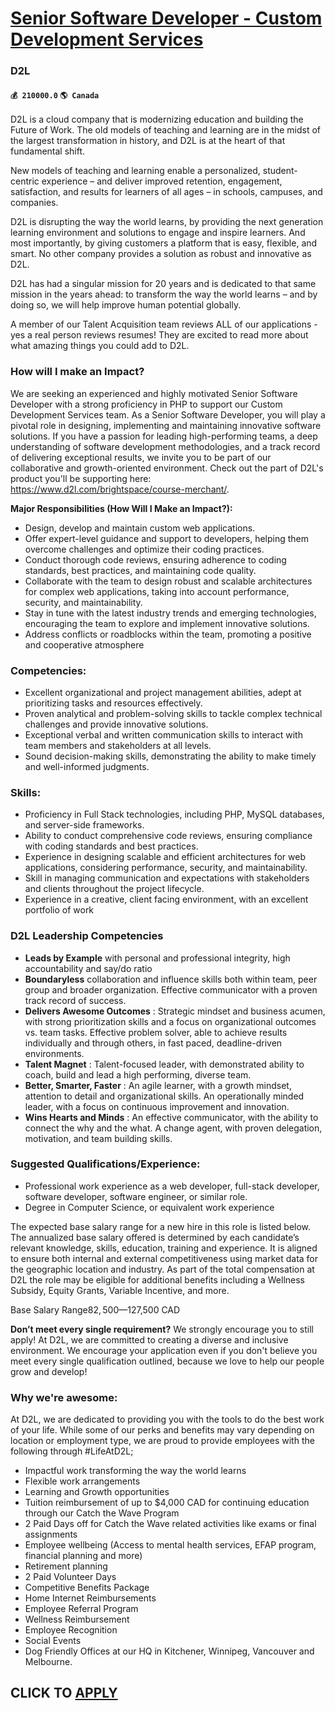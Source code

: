 # [Senior Software Developer - Custom Development Services](https://www.remotewlb.com/apply/senior-software-developer-custom-development-services)  
### D2L  
#### `💰 210000.0` `🌎 Canada`  

D2L is a cloud company that is modernizing education and building the Future of Work. The old models of teaching and learning are in the midst of the largest transformation in history, and D2L is at the heart of that fundamental shift.

New models of teaching and learning enable a personalized, student-centric experience – and deliver improved retention, engagement, satisfaction, and results for learners of all ages – in schools, campuses, and companies.

D2L is disrupting the way the world learns, by providing the next generation learning environment and solutions to engage and inspire learners. And most importantly, by giving customers a platform that is easy, flexible, and smart. No other company provides a solution as robust and innovative as D2L.

D2L has had a singular mission for 20 years and is dedicated to that same mission in the years ahead: to transform the way the world learns – and by doing so, we will help improve human potential globally.

A member of our Talent Acquisition team reviews ALL of our applications - yes a real person reviews resumes! They are excited to read more about what amazing things you could add to D2L.

### How will I make an Impact?

We are seeking an experienced and highly motivated Senior Software Developer with a strong proficiency in PHP to support our Custom Development Services team. As a Senior Software Developer, you will play a pivotal role in designing, implementing and maintaining innovative software solutions. If you have a passion for leading high-performing teams, a deep understanding of software development methodologies, and a track record of delivering exceptional results, we invite you to be part of our collaborative and growth-oriented environment. Check out the part of D2L's product you'll be supporting here: https://www.d2l.com/brightspace/course-merchant/.

 **Major Responsibilities (How Will I Make an Impact?):**

  * Design, develop and maintain custom web applications. 
  * Offer expert-level guidance and support to developers, helping them overcome challenges and optimize their coding practices. 
  * Conduct thorough code reviews, ensuring adherence to coding standards, best practices, and maintaining code quality. 
  * Collaborate with the team to design robust and scalable architectures for complex web applications, taking into account performance, security, and maintainability. 
  * Stay in tune with the latest industry trends and emerging technologies, encouraging the team to explore and implement innovative solutions. 
  * Address conflicts or roadblocks within the team, promoting a positive and cooperative atmosphere

### Competencies:

  * Excellent organizational and project management abilities, adept at prioritizing tasks and resources effectively. 
  * Proven analytical and problem-solving skills to tackle complex technical challenges and provide innovative solutions. 
  * Exceptional verbal and written communication skills to interact with team members and stakeholders at all levels. 
  * Sound decision-making skills, demonstrating the ability to make timely and well-informed judgments. 

### Skills:

  * Proficiency in Full Stack technologies, including PHP, MySQL databases, and server-side frameworks. 
  * Ability to conduct comprehensive code reviews, ensuring compliance with coding standards and best practices. 
  * Experience in designing scalable and efficient architectures for web applications, considering performance, security, and maintainability. 
  * Skill in managing communication and expectations with stakeholders and clients throughout the project lifecycle. 
  * Experience in a creative, client facing environment, with an excellent portfolio of work 

###  D2L Leadership Competencies

  * **Leads by Example** with personal and professional integrity, high accountability and say/do ratio 
  * **Boundaryless** collaboration and influence skills both within team, peer group and broader organization. Effective communicator with a proven track record of success. 
  * **Delivers Awesome Outcomes** : Strategic mindset and business acumen, with strong prioritization skills and a focus on organizational outcomes vs. team tasks. Effective problem solver, able to achieve results individually and through others, in fast paced, deadline-driven environments. 
  * **Talent Magnet** : Talent-focused leader, with demonstrated ability to coach, build and lead a high performing, diverse team. 
  * **Better, Smarter, Faster** : An agile learner, with a growth mindset, attention to detail and organizational skills. An operationally minded leader, with a focus on continuous improvement and innovation. 
  * **Wins Hearts and Minds** : An effective communicator, with the ability to connect the why and the what. A change agent, with proven delegation, motivation, and team building skills.

### Suggested Qualifications/Experience:

  * Professional work experience as a web developer, full-stack developer, software developer, software engineer, or similar role. 
  * Degree in Computer Science, or equivalent work experience 

The expected base salary range for a new hire in this role is listed below. The annualized base salary offered is determined by each candidate’s relevant knowledge, skills, education, training and experience. It is aligned to ensure both internal and external competitiveness using market data for the geographic location and industry. As part of the total compensation at D2L the role may be eligible for additional benefits including a Wellness Subsidy, Equity Grants, Variable Incentive, and more.

Base Salary Range$82,500—$127,500 CAD

 **Don’t meet every single requirement?** We strongly encourage you to still apply! At D2L, we are committed to creating a diverse and inclusive environment. We encourage your application even if you don't believe you meet every single qualification outlined, because we love to help our people grow and develop!

### Why we're awesome:

At D2L, we are dedicated to providing you with the tools to do the best work of your life. While some of our perks and benefits may vary depending on location or employment type, we are proud to provide employees with the following through #LifeAtD2L;

  * Impactful work transforming the way the world learns
  * Flexible work arrangements
  * Learning and Growth opportunities
  * Tuition reimbursement of up to $4,000 CAD for continuing education through our Catch the Wave Program
  * 2 Paid Days off for Catch the Wave related activities like exams or final assignments
  * Employee wellbeing (Access to mental health services, EFAP program, financial planning and more)
  * Retirement planning
  * 2 Paid Volunteer Days
  * Competitive Benefits Package
  * Home Internet Reimbursements
  * Employee Referral Program
  * Wellness Reimbursement
  * Employee Recognition
  * Social Events
  * Dog Friendly Offices at our HQ in Kitchener, Winnipeg, Vancouver and Melbourne.

  
## CLICK TO [APPLY](https://www.remotewlb.com/apply/senior-software-developer-custom-development-services)

